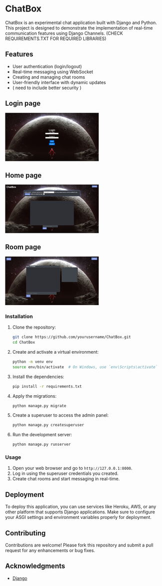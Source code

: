 # ChatBox

ChatBox is an experimental chat application built with Django and Python. This project is designed to demonstrate the implementation of real-time communication features using Django Channels.
(CHECK REQUIREMENTS.TXT FOR REQUIRED LIBRARIES)

## Features

- User authentication (login/logout)
- Real-time messaging using WebSocket
- Creating and managing chat rooms
- User-friendly interface with dynamic updates
- ( need to include better security ) 

## Login page
<img width=300 src="assets/login.jpg" alt="alternative icon">

## Home page
<img width=300 src="assets/home.jpg" alt="alternative icon"> 

## Room page
<img width=300 src="assets/room.jpg" alt="alternative icon">

### Installation

1. Clone the repository:
    ```bash
    git clone https://github.com/yourusername/ChatBox.git
    cd ChatBox
    ```

2. Create and activate a virtual environment:
    ```bash
    python -m venv env
    source env/bin/activate  # On Windows, use `env\Scripts\activate`
    ```

3. Install the dependencies:
    ```bash
    pip install -r requirements.txt
    ```

4. Apply the migrations:
    ```bash
    python manage.py migrate
    ```

5. Create a superuser to access the admin panel:
    ```bash
    python manage.py createsuperuser
    ```

6. Run the development server:
    ```bash
    python manage.py runserver
    ```

### Usage

1. Open your web browser and go to `http://127.0.0.1:8000`.
2. Log in using the superuser credentials you created.
3. Create chat rooms and start messaging in real-time.

## Deployment

To deploy this application, you can use services like Heroku, AWS, or any other platform that supports Django applications. Make sure to configure your ASGI settings and environment variables properly for deployment.

## Contributing

Contributions are welcome! Please fork this repository and submit a pull request for any enhancements or bug fixes.

## Acknowledgments

- [Django](https://www.djangoproject.com/)
